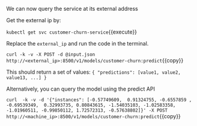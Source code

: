 We can now query the service at its external address

Get the external ip by:

`kubectl get svc customer-churn-service`{{execute}}

Replace the `external_ip` and run the code in the terminal.

`curl -k -v -X POST -d @input.json http://<external_ip>:8500/v1/models/customer-churn:predict`{{copy}}

This should return a set of values: `{ "predictions": [value1, value2, value13, ...] }`

Alternatively, you can query the model using the predict API

<!-- `curl -d '{"instances": [-0.57749609,  0.91324755, -0.6557859 , -0.69539349,  0.32993735, 0.80843615, -1.54035103, -1.02583358, -1.01960511, -0.99850112, 1.72572313, -0.57638802]}' -X POST http://<machine_ip>:8500/v1/models/customer-churn:predict`{{copy}} -->

`curl  -k -v -d '{"instances": [-0.57749609,  0.91324755, -0.6557859 , -0.69539349,  0.32993735, 0.80843615, -1.54035103, -1.02583358, -1.01960511, -0.99850112, 1.72572313, -0.57638802]}' -X POST http://<machine_ip>:8500/v1/models/customer-churn:predict`{{copy}}
